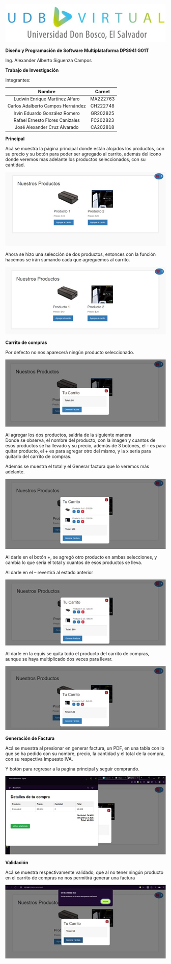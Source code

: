 ![logo UDB](images/readme/udb.jpeg)


**Diseño y Programación de Software Multiplataforma DPS941 G01T**

Ing. Alexander Alberto Siguenza Campos

**Trabajo de Investigación**

Integrantes: 

| Nombre | Carnet |
| :---: | :---: |
| Ludwin Enrique Martínez Alfaro | MA222763 |
| Carlos Adalberto Campos Hernández | CH222748 |
| Irvin Eduardo González Romero | GR202825 |
| Rafael Ernesto Flores Canizales | FC202823 |
| José Alexander Cruz Alvarado | CA202818 |

**Principal**

Acá se muestra la página principal donde están alojados los productos, con su precio y su botón para poder ser agregado al carrito, además del icono donde veremos mas adelante los productos seleccionados, con su cantidad.

![logo UDB](images/readme/principal.jpeg)

Ahora se hizo una selección de dos productos, entonces con la función hacemos se irán sumando cada que agreguemos al carrito.

![logo UDB](images/readme/principal2.jpeg)

**Carrito de compras** 

Por defecto no nos aparecerá ningún producto seleccionado.

![logo UDB](images/readme/carrito%201.jpeg)

Al agregar los dos productos, saldría de la siguiente manera  
Donde se observa, el nombre del producto, con la imagen y cuantos de esos productos se ha llevado y su precio, además de 3 botones, el \- es para quitar producto, el \+ es para agregar otro del mismo, y la x seria para quitarlo del carrito de compras.

Además se muestra el total y el Generar factura que lo veremos más adelante.

![logo UDB](images/readme/carrito%202.jpeg)

Al darle en el botón \+, se agregó otro producto en ambas selecciones, y cambia lo que seria el total y cuantos de esos productos se lleva.

Al darle en el – revertirá al estado anterior

![logo UDB](images/readme/carrito%203.jpeg)

Al darle en la equis se quita todo el producto del carrito de compras, aunque se haya multiplicado dos veces para llevar.

![logo UDB](images/readme/carrito%204.jpeg)

**Generación de Factura**

Acá se muestra al presionar en generar factura, un PDF, en una tabla con lo que se ha pedido con su nombre, precio, la cantidad y el total de la compra, con su respectiva Impuesto IVA.

Y botón para regresar a la pagina principal y seguir comprando. 

 ![logo UDB](images/readme/factura%201.jpeg)

**Validación** 

Acá se muestra respectivamente validado, que al no tener ningún producto en el carrito de compras no nos permitirá generar una factura

![logo UDB](images/readme/validacion.jpeg)